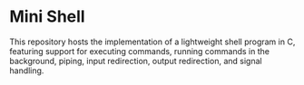 # Mini Shell

This repository hosts the implementation of a lightweight shell program in C, featuring support for executing commands, running commands in the background, piping, input redirection, output redirection, and signal handling.
